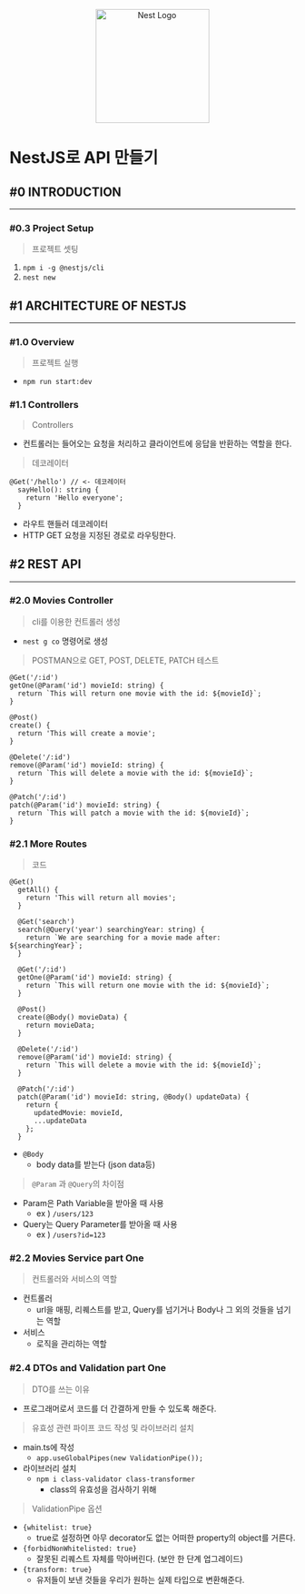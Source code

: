 <p align="center">
  <a href="http://nestjs.com/" target="blank"><img src="https://nestjs.com/img/logo-small.svg" width="200" alt="Nest Logo" /></a>
</p>

[circleci-image]: https://img.shields.io/circleci/build/github/nestjs/nest/master?token=abc123def456
[circleci-url]: https://circleci.com/gh/nestjs/nest

# NestJS로 API 만들기
## #0 INTRODUCTION
------------------
### #0.3 Project Setup

> 프로젝트 셋팅
> 
1. `npm i -g @nestjs/cli`
2. `nest new`
## #1 ARCHITECTURE OF NESTJS
------------------

### #1.0 Overview

> 프로젝트 실행
> 
- `npm run start:dev`

### #1.1 Controllers

> Controllers
> 
- 컨트롤러는 들어오는 요청을 처리하고 클라이언트에 응답을 반환하는 역할을 한다.

> 데코레이터
> 

```tsx
@Get('/hello') // <- 데코레이터
  sayHello(): string {
    return 'Hello everyone';
  }
```

- 라우트 핸들러 데코레이터
- HTTP GET 요청을 지정된 경로로 라우팅한다.

## #2 REST API
------------------

### #2.0 Movies Controller

> cli를 이용한 컨트롤러 생성
> 
- `nest g co` 명령어로 생성

> POSTMAN으로 GET, POST, DELETE, PATCH 테스트
> 

```tsx
@Get('/:id')
getOne(@Param('id') movieId: string) {
  return `This will return one movie with the id: ${movieId}`;
}

@Post()
create() {
  return 'This will create a movie';
}

@Delete('/:id')
remove(@Param('id') movieId: string) {
  return `This will delete a movie with the id: ${movieId}`;
}

@Patch('/:id')
patch(@Param('id') movieId: string) {
  return `This will patch a movie with the id: ${movieId}`;
}
```

### #2.1 More Routes

> 코드
> 

```tsx
@Get()
  getAll() {
    return 'This will return all movies';
  }

  @Get('search')
  search(@Query('year') searchingYear: string) {
    return `We are searching for a movie made after: ${searchingYear}`;
  }

  @Get('/:id')
  getOne(@Param('id') movieId: string) {
    return `This will return one movie with the id: ${movieId}`;
  }

  @Post()
  create(@Body() movieData) {
    return movieData;
  }

  @Delete('/:id')
  remove(@Param('id') movieId: string) {
    return `This will delete a movie with the id: ${movieId}`;
  }

  @Patch('/:id')
  patch(@Param('id') movieId: string, @Body() updateData) {
    return {
      updatedMovie: movieId,
      ...updateData
    };
  }
```

- `@Body`
    - body data를 받는다 (json data등)

> `@Param` 과 `@Query`의 차이점
> 
- Param은 Path Variable을 받아올 때 사용
    - ex ) `/users/123`
- Query는 Query Parameter를 받아올 때 사용
    - ex ) `/users?id=123`

### #2.2 Movies Service part One

> 컨트롤러와 서비스의 역할
> 
- 컨트롤러
    - url을 매핑, 리퀘스트를 받고, Query를 넘기거나 Body나 그 외의 것들을 넘기는 역할
- 서비스
    - 로직을 관리하는 역할

### #2.4 DTOs and Validation part One

> DTO를 쓰는 이유
> 
- 프로그래머로서 코드를 더 간결하게 만들 수 있도록 해준다.

> 유효성 관련 파이프 코드 작성 및 라이브러리 설치
> 
- main.ts에 작성
    - `app.useGlobalPipes(new ValidationPipe());`
- 라이브러리 설치
    - `npm i class-validator class-transformer`
        - class의 유효성을 검사하기 위해

> ValidationPipe 옵션
> 
- `{whitelist: true}`
    - true로 설정하면 아무 decorator도 없는 어떠한 property의 object를 거른다.
- `{forbidNonWhitelisted: true}`
    - 잘못된 리퀘스트 자체를 막아버린다. (보안 한 단계 업그레이드)
- `{transform: true}`
    - 유저들이 보낸 것들을 우리가 원하는 실제 타입으로 변환해준다.


